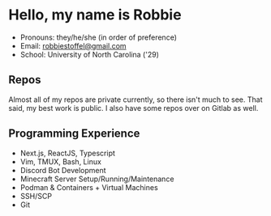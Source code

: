 # Hello, my name is Robbie

* Pronouns: they/he/she (in order of preference)
* Email: robbiestoffel@gmail.com
* School: University of North Carolina ('29)

## Repos

Almost all of my repos are private currently, so there isn't much to see. That said, my best work is public. I also have some repos over on Gitlab as well. 

## Programming Experience

* Next.js, ReactJS, Typescript
* Vim, TMUX, Bash, Linux
* Discord Bot Development
* Minecraft Server Setup/Running/Maintenance
* Podman & Containers + Virtual Machines
* SSH/SCP
* Git

  

<!--
**robbiestoffel/robbiestoffel** is a ✨ _special_ ✨ repository because its `README.md` (this file) appears on your GitHub profile.

Here are some ideas to get you started:

- 🔭 I’m currently working on ...
- 🌱 I’m currently learning ...
- 👯 I’m looking to collaborate on ...
- 🤔 I’m looking for help with ...
- 💬 Ask me about ...
- 📫 How to reach me: ...
- 😄 Pronouns: ...
- ⚡ Fun fact: ...
-->
